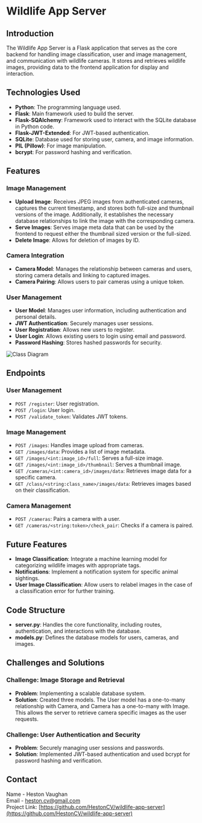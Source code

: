 # Wildlife App Server

## Introduction

The Wildlife App Server is a Flask application that serves as the core backend for handling image classification, user and image management, and communication with wildlife cameras. It stores and retrieves wildlife images, providing data to the frontend application for display and interaction.

## Technologies Used

- **Python**: The programming language used.
- **Flask**: Main framework used to build the server.
- **Flask-SQAlchemy**: Framework used to interact with the SQLite database in Python code.
- **Flask-JWT-Extended**: For JWT-based authentication.
- **SQLite**: Database used for storing user, camera, and image information.
- **PIL (Pillow)**: For image manipulation.
- **bcrypt**: For password hashing and verification.

## Features

### Image Management

- **Upload Image**: Receives JPEG images from authenticated cameras, captures the current timestamp, and stores both full-size and thumbnail versions of the image. Additionally, it establishes the necessary database relationships to link the image with the corresponding camera.
- **Serve Images**: Serves image meta data that can be used by the frontend to request either the thumbnail sized version or the full-sized.
- **Delete Image**: Allows for deletion of images by ID.

### Camera Integration

- **Camera Model**: Manages the relationship between cameras and users, storing camera details and linking to captured images.
- **Camera Pairing**: Allows users to pair cameras using a unique token.

### User Management

- **User Model**: Manages user information, including authentication and personal details.
- **JWT Authentication**: Securely manages user sessions.
- **User Registration**: Allows new users to register.
- **User Login**: Allows existing users to login using email and password.
- **Password Hashing**: Stores hashed passwords for security.

![Class Diagram](https://i.imgur.com/Nbk4NMg.png)
## Endpoints

### User Management
- `POST /register`: User registration.
- `POST /login`: User login.
- `POST /validate_token`: Validates JWT tokens.

### Image Management
- `POST /images`: Handles image upload from cameras.
- `GET /images/data`: Provides a list of image metadata.
- `GET /images/<int:image_id>/full`: Serves a full-size image.
- `GET /images/<int:image_id>/thumbnail`: Serves a thumbnail image.
- `GET /cameras/<int:camera_id>/images/data`: Retrieves image data for a specific camera.
- `GET /class/<string:class_name>/images/data`: Retrieves images based on their classification.
  
### Camera Management
- `POST /cameras`: Pairs a camera with a user.
- `GET /cameras/<string:token>/check_pair`: Checks if a camera is paired.

## Future Features

- **Image Classification**: Integrate a machine learning model for categorizing wildlife images with appropriate tags.
- **Notifications**: Implement a notification system for specific animal sightings.
- **User Image Classification**: Allow users to relabel images in the case of a classification error for further training.

## Code Structure

- **server.py**: Handles the core functionality, including routes, authentication, and interactions with the database.
- **models.py**: Defines the database models for users, cameras, and images.

## Challenges and Solutions

### Challenge: Image Storage and Retrieval

- **Problem**: Implementing a scalable database system.
- **Solution**: Created three models. The User model has a one-to-many relationship with Camera, and Camera has a one-to-many with Image. This allows the server to retrieve camera specific images as the user requests.

### Challenge: User Authentication and Security

- **Problem**: Securely managing user sessions and passwords.
- **Solution**: Implemented JWT-based authentication and used bcrypt for password hashing and verification.

## Contact

Name - Heston Vaughan  
Email - [heston.cv@gmail.com](mailto:heston.cv@gmail.com)  
Project Link: [https://github.com/HestonCV/wildlife-app-server](https://github.com/HestonCV/wildlife-app-server)
